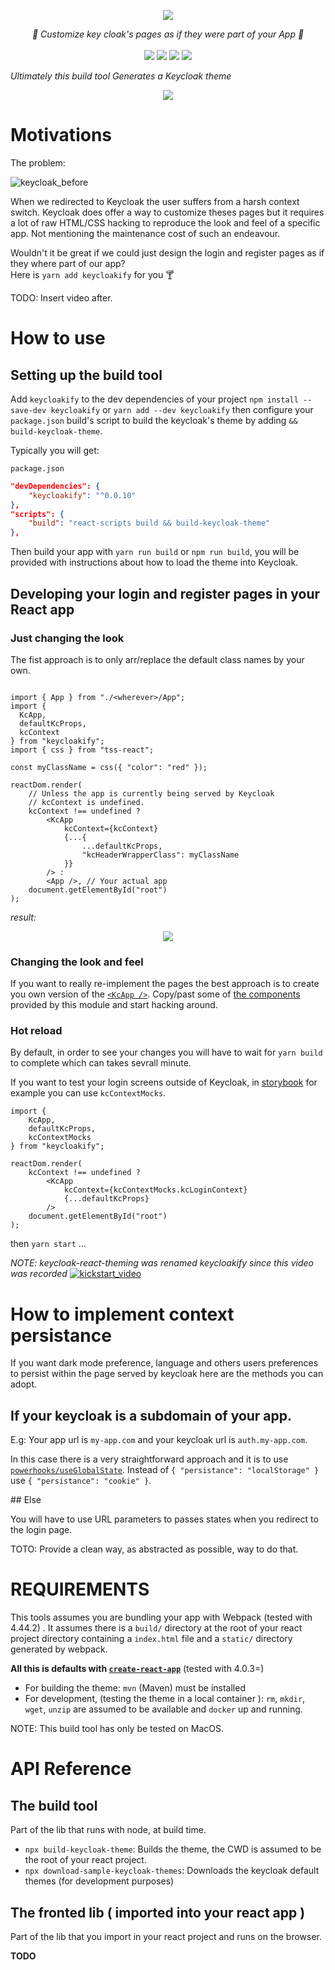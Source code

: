 <p align="center">
    <img src="https://user-images.githubusercontent.com/6702424/109387840-eba11f80-7903-11eb-9050-db1dad883f78.png">  
</p>
<p align="center">
    <i>🔏  Customize key cloak's pages as if they were part of your App 🔏</i>
    <br>
    <br>
    <img src="https://github.com/garronej/keycloakify/workflows/ci/badge.svg?branch=develop">
    <img src="https://img.shields.io/bundlephobia/minzip/keycloakify">
    <img src="https://img.shields.io/npm/dw/keycloakify">
    <img src="https://img.shields.io/npm/l/keycloakify">
</p>

<i>Ultimately this build tool Generates a Keycloak theme</i>

<p align="center">
    <img src="https://user-images.githubusercontent.com/6702424/110260457-a1c3d380-7fac-11eb-853a-80459b65626b.png">
</p>

# Motivations

The problem: 

![keycloak_before](https://user-images.githubusercontent.com/6702424/108838381-dbbbcf80-75d3-11eb-8ae8-db41563ef9db.gif)

When we redirected to Keycloak the user suffers from a harsh context switch.
Keycloak does offer a way to customize theses pages but it requires a lot of raw HTML/CSS hacking
to reproduce the look and feel of a specific app. Not mentioning the maintenance cost of such an endeavour.  

Wouldn't it be great if we could just design the login and register pages as if they where part of our app?  
Here is `yarn add keycloakify` for you 🍸

TODO: Insert video after.
# How to use
## Setting up the build tool

Add `keycloakify` to the dev dependencies of your project `npm install --save-dev keycloakify` or `yarn add --dev keycloakify`
then configure your `package.json` build's script to build the keycloak's theme by adding `&& build-keycloak-theme`.

Typically you will get: 

`package.json`
```json
"devDependencies": {
    "keycloakify": "^0.0.10"
},
"scripts": {
    "build": "react-scripts build && build-keycloak-theme"
},
```

Then build your app with `yarn run build` or `npm run build`, you will be provided with instructions
about how to load the theme into Keycloak.

## Developing your login and register pages in your React app

### Just changing the look

The fist approach is to only arr/replace the default class names by your
own.

```tsx

import { App } from "./<wherever>/App";
import { 
  KcApp, 
  defaultKcProps, 
  kcContext
} from "keycloakify";
import { css } from "tss-react";

const myClassName = css({ "color": "red" });

reactDom.render(
    // Unless the app is currently being served by Keycloak 
    // kcContext is undefined.
    kcContext !== undefined ? 
        <KcApp 
            kcContext={kcContext} 
            {...{
                ...defaultKcProps,
                "kcHeaderWrapperClass": myClassName
            }} 
        /> :
        <App />, // Your actual app
    document.getElementById("root")
);
```

<i>result:</i>

<p align="center">
    <img src="https://user-images.githubusercontent.com/6702424/110261408-688d6280-7fb0-11eb-9822-7003d268b459.png">
</p>

### Changing the look **and** feel

If you want to really re-implement the pages the best approach is to 
create you own version of the [`<KcApp />`](https://github.com/garronej/keycloakify/blob/develop/src/lib/components/KcApp.tsx).
Copy/past some of [the components](https://github.com/garronej/keycloakify/tree/develop/src/lib/components) provided by this module and start hacking around. 

### Hot reload

By default, in order to see your changes you will have to wait for 
`yarn build` to complete which can takes sevrall minute. 

If you want to test your login screens outside of Keycloak, in [storybook](https://storybook.js.org/)
for example you can use `kcContextMocks`.

```tsx
import {
    KcApp,
    defaultKcProps,
    kcContextMocks
} from "keycloakify";

reactDom.render(
    kcContext !== undefined ? 
        <KcApp 
            kcContext={kcContextMocks.kcLoginContext}
            {...defaultKcProps} 
        />
    document.getElementById("root")
);
```

then `yarn start` ...


*NOTE: keycloak-react-theming was renamed keycloakify since this video was recorded*
[![kickstart_video](https://user-images.githubusercontent.com/6702424/108877866-f146ee80-75ff-11eb-8120-003b3c5f6dd8.png)](https://youtu.be/xTz0Rj7i2v8)
# How to implement context persistance

If you want dark mode preference, language and others users preferences 
to persist within the page served by keycloak here are the methods you can
adopt.

## If your keycloak is a subdomain of your app.

E.g: Your app url is `my-app.com` and your keycloak url is `auth.my-app.com`.

In this case there is a very straightforward approach and it is to use [`powerhooks/useGlobalState`](https://github.com/garronej/powerhooks).
Instead of `{ "persistance": "localStorage" }` use `{ "persistance": "cookie" }`.

## Else

You will have to use URL parameters to passes states when you redirect to 
the login page.

TOTO: Provide a clean way, as abstracted as possible, way to do that.

# REQUIREMENTS

This tools assumes you are bundling your app with Webpack (tested with 4.44.2) .
It assumes there is a `build/` directory at the root of your react project directory containing a `index.html` file
and a `static/` directory generated by webpack.

**All this is defaults with [`create-react-app`](https://create-react-app.dev)** (tested with 4.0.3=)

- For building the theme: `mvn` (Maven) must be installed
- For development, (testing the theme in a local container ): `rm`, `mkdir`, `wget`, `unzip` are assumed to be available
  and `docker` up and running.

NOTE: This build tool has only be tested on MacOS.

# API Reference 

## The build tool 

Part of the lib that runs with node, at build time.

- `npx build-keycloak-theme`: Builds the theme, the CWD is assumed to be the root of your react project.
- `npx download-sample-keycloak-themes`: Downloads the keycloak default themes (for development purposes)

## The fronted lib ( imported into your react app )

Part of the lib that you import in your react project and runs on the browser.

**TODO**

